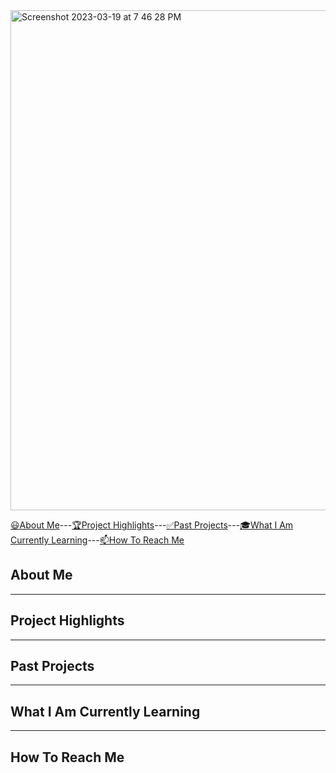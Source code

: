 <img width="800" alt="Screenshot 2023-03-19 at 7 46 28 PM" src="https://user-images.githubusercontent.com/121966384/226221817-d1775be2-adf0-4d6b-a610-66c5ae96ba3e.png">

[😃About Me](#about-me)---[🏆Project Highlights](#project-highlights)---[✅Past Projects](#past-projects)---[🎓What I Am Currently Learning](#what-i-am-currently-learning)---[📫How To Reach Me](#how-to-reach-me)

## About Me
---
## Project Highlights
---
## Past Projects
---
## What I Am Currently Learning
---
## How To Reach Me




<!--
**gtrice/gtrice** is a ✨ _special_ ✨ repository because its `README.md` (this file) appears on your GitHub profile.

Here are some ideas to get you started:

- 🔭 I’m currently working on ...
- 🌱 I’m currently learning ...
- 👯 I’m looking to collaborate on ...
- 🤔 I’m looking for help with ...
- 💬 Ask me about ...
- 📫 How to reach me: ...
- 😄 Pronouns: ...
- ⚡ Fun fact: ...
-->
